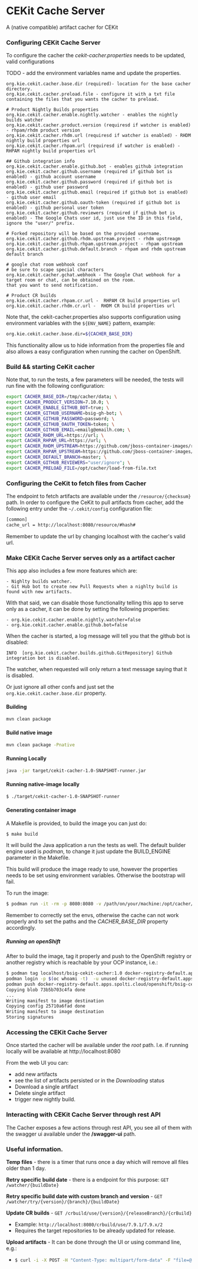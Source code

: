 # CEKit Cache Server

A (native compatible) artifact cacher for CEKit

### Configuring CEKit Cache Server

To configure the cacher the *cekit-cacher.properties* needs to be updated, valid configurations

TODO - add the environment variables name and update the properties.
```properties
org.kie.cekit.cacher.base.dir (required)- location for the base cacher directory.
org.kie.cekit.cacher.preload.file - configure it with a txt file containing the files that you wants the cacher to preload.

# Product Nightly Builds properties
org.kie.cekit.cacher.enable.nightly.watcher - enables the nightly builds watcher
org.kie.cekit.cacher.product.version (requiresd if watcher is enabled) - rhpam/rhdm product version
org.kie.cekit.cacher.rhdm.url (requiresd if watcher is enabled) - RHDM nightly build properties url
org.kie.cekit.cacher.rhpam.url (requiresd if watcher is enabled) - RHPAM nightly build properties url

## Github integration info
org.kie.cekit.cacher.enable.github.bot - enables github integration
org.kie.cekit.cacher.github.username (required if github bot is enabled) - github account username
org.kie.cekit.cacher.github.password (required if github bot is enabled) - github user password
org.kie.cekit.cacher.github.email (required if github bot is enabled) - github user email
org.kie.cekit.cacher.github.oauth-token (required if github bot is enabled) - github personal user token
org.kie.cekit.cacher.github.reviewers (required if github bot is enabled) - The Google Chats user id, just use the ID in this field, ignore the "user/" prefix.

# Forked repository will be based on the provided username.
org.kie.cekit.cacher.github.rhdm.upstream.project - rhdm upstreagm
org.kie.cekit.cacher.github.rhpam.upstream.project - rhpam upstream
org.kie.cekit.cacher.github.default.branch - rhpam and rhdm upstream default branch

# google chat room webhook conf
# be sure to scape special characters
org.kie.cekit.cacher.gchat.webhook - The Google Chat webhook for a target room or chat, can be obtained on the room.
that you want to send notification.

# Product CR builds
org.kie.cekit.cacher.rhpam.cr.url -  RHPAM CR build properties url
org.kie.cekit.cacher.rhdm.cr.url -  RHDM CR build properties url
```

Note that, the cekit-cacher.properties also supports configuration using environment variables with the `${ENV_NAME}` pattern, example:

```bash
org.kie.cekit.cacher.base.dir=${CACHER_BASE_DIR}
```

This functionality allow us to hide information from the properties file and also allows a easy configuration when running the cacher
on OpenShift.


### Build && starting CeKit cacher

Note that, to run the tests, a few parameters will be needed, the tests will run fine with the following configuration:

```bash
export CACHER_BASE_DIR=/tmp/cacher/data; \
export CACHER_PRODUCT_VERSION=7.10.0; \
export CACHER_ENABLE_GITHUB_BOT=true; \
export CACHER_GITHUB_USERNAME=bsig-gh-bot; \
export CACHER_GITHUB_PASSWORD=password; \
export CACHER_GITHUB_OAUTH_TOKEN=token; \
export CACHER_GITHUB_EMAIL=emailg@emailh.com; \
export CACHER_RHDM_URL=https://url; \
export CACHER_RHPAM_URL=https://url; \
export CACHER_RHDM_UPSTREAM=https://github.com/jboss-container-images/rhdm-7-image.git; \
export CACHER_RHPAM_UPSTREAM=https://github.com/jboss-container-images/rhpam-7-image.git; \
export CACHER_DEFAULT_BRANCH=master; \
export CACHER_GITHUB_REVIEWERS="user/ignore"; \
export CACHER_PRELOAD_FILE=/opt/cacher/load-from-file.txt
```

### Configuring the CeKit to fetch files from Cacher

The endpoint to fetch artifacts are available under the `/resource/{checksum}` path.
In order to configure the CeKit to pull artifacts from cacher, add the following entry under the `~/.cekit/config` 
configuration file:


```bash
[common]
cache_url = http://localhost:8080/resource/#hash#
```
Remember to update the url by changing localhost with the cacher's valid url.


### Make CEKit Cache Server serves only as a artifact cacher

This app also includes a few more features which are:

    - Nighlty builds watcher.
    - Git Hub bot to create new Pull Requests when a nighlty build is found with new artifacts.

With that said, we can disable those functionality telling this app to serve only as a cacher, it can be done by setting the 
following properties:

    - org.kie.cekit.cacher.enable.nightly.watcher=false
    - org.kie.cekit.cacher.enable.github.bot=false

When the cacher is started, a log message will tell you that the github bot is disabled:
```
INFO  [org.kie.cekit.cacher.builds.github.GitRepository] Github integration bot is disabled.
```

The watcher, when requested will only return a text message saying that it is disabled.

Or just ignore all other confs and just set the `org.kie.cekit.cacher.base.dir` property.


#### Building
```bash
mvn clean package
```

#### Build native image
```bash
mvn clean package -Pnative
```

#### Running Locally
```bash
java -jar target/cekit-cacher-1.0-SNAPSHOT-runner.jar
```

#### Running native-image locally
```bash
$ ./target/cekit-cacher-1.0-SNAPSHOT-runner
```

#### Generating container image

A Makefile is provided, to build the image you can just do:

```bash
$ make build
```

It will build the Java application a run the tests as well. The default builder engine used is *podman*, to change it just
update the BUILD_ENGINE parameter in the Makefile.

This build will produce the image ready to use, however the properties needs to be set using environment variables.
Otherwise the bootstrap will fail.

To run the image:

```bash
$ podman run -it -rm -p 8080:8080 -v /path/on/your/machine:/opt/cacher/data --env .... bsig-cekit-cacher:latest
```

Remember to correctly set the envs, otherwise the cache can not work properly and to set the paths and the
*CACHER_BASE_DIR* property accordingly.



##### Running on openShift

After to build the image, tag it properly and push to the OpenShift registry or another registry which is reachable by 
your OCP instance, i.e.:

```bash
$ podman tag localhost/bsig-cekit-cacher:1.0 docker-registry-default.apps.internal.cloud/openshift/bsig-cekit-cacher:1.0
podman login -p $(oc whoami -t)  -u unused docker-registry-default.apps.internal.cloud
podman push docker-registry-default.apps.spolti.cloud/openshift/bsig-cekit-cacher:1.0 Getting image source signatures
Copying blob 73b5b703c4fa done
...
Writing manifest to image destination
Copying config 25710a6fad done
Writing manifest to image destination
Storing signatures
```



### Accessing the CEKit Cache Server

Once started the cacher will be available under the *root* path.
I.e. if running locally will be available at http://localhost:8080

From the web UI you can:
- add new artifacts
- see the list of artifacts persisted or in the *Downloading* status
- Download a single artifact
- Delete single artifact
- trigger new nightly build.


### Interacting with CEKit Cache Server through rest API

The Cacher exposes a few actions through rest API, you see all of them with the swagger ui available under the
**/swagger-ui** path.


### Useful information.

**Temp files** - there is a timer that runs once a day which will remove all files older than 1 day.

**Retry specific build date** - there is a endpoint for this purpose:  `GET /watcher/{buildDate}`

**Retry specific build date with custom branch and version** - `GET /watcher/try/{version}/{branch}/{buildDate}`

**Update CR builds** - `GET /crbuild/use/{version}/{releaseBranch}/{crBuild}`
 - Example: `http://localhost:8080/crbuild/use/7.9.1/7.9.x/2`
 - Requires the target repositories to be already updated for release.

**Upload artifacts** - It can be done through the UI or using command line, e.g.:
 - ```bash
   $ curl -i -X POST -H "Content-Type: multipart/form-data" -F "file=@/tmp/test.log" -F "fileName=test.log" http://localhost:8080/resource/file/upload
   ```
